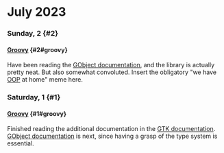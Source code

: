 # July 2023

### Sunday, 2 {#2}

#### [Groovy](../../git.md#groovy) {#2#groovy}

Have been reading the [GObject documentation](https://docs.gtk.org/gobject), and the library is actually pretty neat. But also somewhat convoluted. Insert the obligatory "we have [OOP](https://en.wikipedia.org/wiki/Object-oriented_programming) at home" meme here.

### Saturday, 1 {#1}

#### [Groovy](../../git.md#groovy) {#1#groovy}

Finished reading the additional documentation in the [GTK documentation](https://docs.gtk.org/gtk4). [GObject documentation](https://docs.gtk.org/gobject) is next, since having a grasp of the type system is essential.
